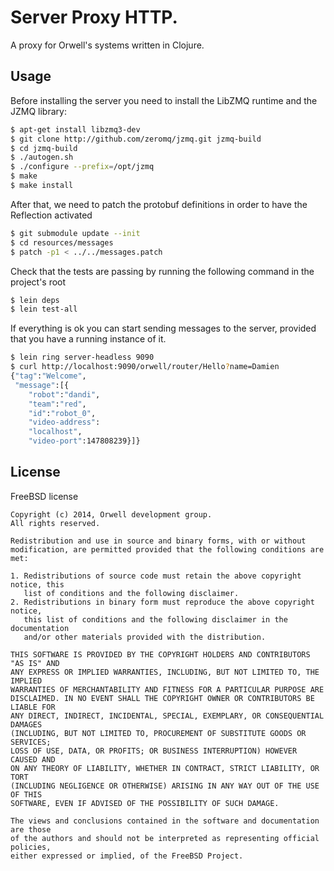 # Server Proxy HTTP.

A proxy for Orwell's systems written in Clojure.

## Usage

Before installing the server you need to install the LibZMQ runtime and the JZMQ library:
```bash
$ apt-get install libzmq3-dev
$ git clone http://github.com/zeromq/jzmq.git jzmq-build
$ cd jzmq-build
$ ./autogen.sh
$ ./configure --prefix=/opt/jzmq
$ make
$ make install
```

After that, we need to patch the protobuf definitions in order to have the Reflection
activated
```bash
$ git submodule update --init
$ cd resources/messages
$ patch -p1 < ../../messages.patch
```

Check that the tests are passing by running the following command in the project's root
```bash
$ lein deps
$ lein test-all
```


If everything is ok you can start sending messages to the server, provided that you have
a running instance of it.

```bash
$ lein ring server-headless 9090
$ curl http://localhost:9090/orwell/router/Hello?name=Damien
{"tag":"Welcome",
 "message":[{
    "robot":"dandi",
    "team":"red",
    "id":"robot_0",
    "video-address":
    "localhost",
    "video-port":147808239}]}
```


## License

FreeBSD license

```license
Copyright (c) 2014, Orwell development group.
All rights reserved.

Redistribution and use in source and binary forms, with or without
modification, are permitted provided that the following conditions are met:

1. Redistributions of source code must retain the above copyright notice, this
   list of conditions and the following disclaimer. 
2. Redistributions in binary form must reproduce the above copyright notice,
   this list of conditions and the following disclaimer in the documentation
   and/or other materials provided with the distribution.

THIS SOFTWARE IS PROVIDED BY THE COPYRIGHT HOLDERS AND CONTRIBUTORS "AS IS" AND
ANY EXPRESS OR IMPLIED WARRANTIES, INCLUDING, BUT NOT LIMITED TO, THE IMPLIED
WARRANTIES OF MERCHANTABILITY AND FITNESS FOR A PARTICULAR PURPOSE ARE
DISCLAIMED. IN NO EVENT SHALL THE COPYRIGHT OWNER OR CONTRIBUTORS BE LIABLE FOR
ANY DIRECT, INDIRECT, INCIDENTAL, SPECIAL, EXEMPLARY, OR CONSEQUENTIAL DAMAGES
(INCLUDING, BUT NOT LIMITED TO, PROCUREMENT OF SUBSTITUTE GOODS OR SERVICES;
LOSS OF USE, DATA, OR PROFITS; OR BUSINESS INTERRUPTION) HOWEVER CAUSED AND
ON ANY THEORY OF LIABILITY, WHETHER IN CONTRACT, STRICT LIABILITY, OR TORT
(INCLUDING NEGLIGENCE OR OTHERWISE) ARISING IN ANY WAY OUT OF THE USE OF THIS
SOFTWARE, EVEN IF ADVISED OF THE POSSIBILITY OF SUCH DAMAGE.

The views and conclusions contained in the software and documentation are those
of the authors and should not be interpreted as representing official policies, 
either expressed or implied, of the FreeBSD Project.
```
